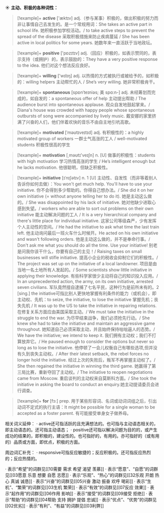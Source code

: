 ☀ <span class="category">**主动、积极的各种词性：**</span>
>[!example]+ <span class="vocabulary">**active**</span> ['æktɪv] 
> <span class="definition">adj.（参与某事）积极的，做出积极的努力而非让事情自己去发生的。是一个常规用词：</span>She takes an active part in school life. 她积极参加学校活动。/ to take active steps to prevent the spread of the disease 采取积极措施来防止疾病蔓延 / She has been active in local politics for some years. 她数年来一直活跃于当地政坛。

>[!example]+ <span class="vocabulary">**positive**</span> ['pɒzɪtɪv] 
> <span class="definition">adj.（回应）积极的，如表示赞同的，表示支持（或拥护）的，表示鼓励的：</span>They have a very positive response to the idea. 他们对这个想法反应良好。

>[!example]+ <span class="vocabulary">**willing**</span> ['wɪlɪŋ] 
> <span class="definition">adj. 以热情的方式被执行或被给予的，如积极的：</span>willing helpers 主动帮忙的人 / She’s very willing. 她非常积极肯干。
           
>[!example]+ <span class="vocabulary">**spontaneous**</span> [spɒnˈteɪniəs; 美 spɑ:n-]
> <span class="definition">adj. 未经筹划而完成的，如自发的：</span>a spontaneous offer of help 主动提出帮助 / The audience burst into spontaneous applause. 观众自发地鼓起掌来。/ Diana's house was crowded with happy people whose spontaneous outbursts of song were accompanied by lively music. 戴安娜的家里挤满了兴奋的人们，他们伴着欢快的音乐不由自主地引吭高歌。

>[!example]+ <span class="vocabulary">**motivated**</span> [ˈməʊtɪveɪtɪd]
> <span class="definition">adj. 有积极性的：</span>a highly motivated group of workers 一群士气高涨的工人 / well-motivated students 积极性很高的学生

>[!example]+ <span class="vocabulary">**motivation**</span> [͵məʊtɪ'veɪʃn] 
> <span class="definition">n. [U] 做事的积极性：</span>students with high motivation 学习热情高涨的学生 / He’s intelligent enough but he lacks motivation. 他很聪明，但缺乏积极性。
           
>[!example]+ <span class="vocabulary">**initiative**</span> [ɪˈnɪʃətɪv]
> <span class="definition">n. 1 [U] 主动性、自发性（而非等着别人告诉你如何去做）：</span>You won't get much help. You'll have to use your initiative. 你不会得到多少帮助的。你得自己想办法。/ She did it on her own initiative (= without anyone telling her to do it). 她是主动这么做的。/ She was disappointed by his lack of initiative. 她对他缺少进取心感到失望。/ workers who are able to sort out problems on their own initiative 能主动解决问题的工人 / It is a very hierarchical company and there's little place for individual initiative. 这家公司等级森严，少有发挥个人主动性的空间。/ He had the initiative to ask what time the last train left. 他主动询问最后一班火车什么时候开。He acted on his own initiative and wasn't following orders. 他是主动这么做的，并不是奉命行事。/ Don't ask me what you should do all the time. Use your initiative! 别老是问我你该干什么，你要有自己的主见！/ Raising taxes on small businesses will stifle initiative. 提高小企业的税收会抑制它们的积极性。/ The project was set up on the initiative of a local landowner. 项目是由当地一名土地所有人发起的。/ Some scientists show little initiative in applying their knowledge. 有些科学家很少主动将自己的知识投入应用。/ In an unprecedented action, the army, on its own initiative, arrested seven civilians. 军队竟然擅自逮捕了七名平民，这种行为是前所未有的。<span class="definition">2 [sing.] the initiative可指比别人更快地掌握有利条件的能力（或机会），即主动权、先机：</span>to seize, the initiative, to lose the initiative 掌握先机；丧失先机 / It was up to the US to take the initiative in repairing relations. 在修复关系方面应由美国采取主动。/ We must take the initiative in the struggle to end the war. 为尽早结束战争，我们必须抢先行动。/ She knew she had to take the initiative and maintain an aggressive game throughout. 她知道自己必须采取主动，并且始终保持咄咄逼人的态势。/ We have the initiative; we intend to keep it. 我们拥有主动权；我们不打算放弃它。/ He paused enough to consider the options but never so long as to lose the initiative. 他停顿了一会儿权衡自己有哪些选项,但并没有久到丧失主动权。/ After their latest setback, the rebel forces no longer hold the initiative. 经过上次的失败后，叛军不再掌握主动权了。/ She then regained the initiative in winning the third game. 她赢得了第三局比赛，重新夺回了主动权。/ The initiative to reopen negotiations came from Moscow. 重启谈判的主动权来自莫斯科方面。/ She took the initiative in asking the board to conduct an enquiry.她主动提请委员会进行调查。
 
>[!example]+ <span class="vocabulary">**for**</span> [fɔ:] 
> <span class="definition">prep. 用于某些形容词、名词或动词词组之后，引出动词不定式的执行主语：</span>It might be possible for a single woman to be accepted as a foster parent. 有可能接受单身女子做养母。

相关词义延伸：
· active还可指活跃的且充满想法的。也可指与主动语态相关的，即主动语态的。还可指主动语态；
· positive还可指以解决问题为目的的，或产生成功的结果的，即积极的，建设性的。也可指好的，有用的。亦可指好的（或有用的）品质或方面，即优点，积极的方面。

周边词汇补充：
· responsive可指反应敏捷的；反应积极的。还可指反应热烈的；反应热情的。

· 表示“希望”的词群见[[10需要 需求 希望 渴望 羡慕]]
· 表示“愿意”、“自愿”的词群见[[03愿意 乐意 想要 自愿 志愿]]
· 表示“乐观”、“热心”的词群见[[32乐观 开朗 热心 真诚 诚恳]]
· 表示“兴奋”的词群见[[05兴奋 激动 振奋 欢呼 喝彩]]
· 表示“生机”、“繁荣”的词群见[[03生机 繁荣]]
· 表示“有效”的词群见[[07反应 效果]]
· 表示“起作用”的词群见[[06作用 影响]]
· 表示“接受”的词群见[[09接受 拒绝]]
· 表示“帮助”的词群见[[04帮助 支持 拥护 提倡 忠诚]]
· 表示“优点”、“优势”的词群见[[02优劣]]
· 表示“有利”、“有益”的词群见[[03利弊]]
